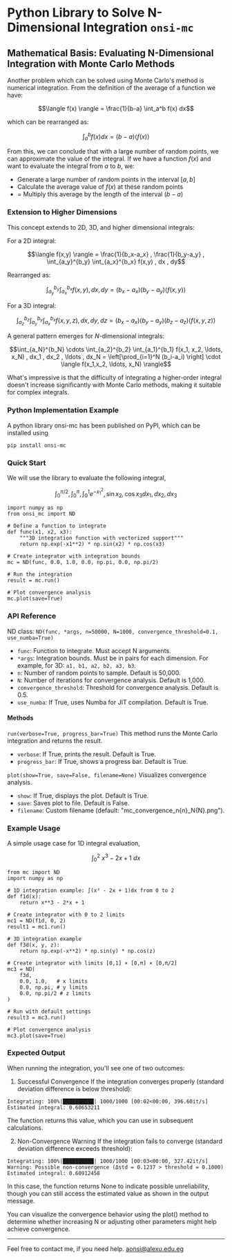 # Python Library to Solve N-Dimensional Integration ``onsi-mc``

## Mathematical Basis: Evaluating N-Dimensional Integration with Monte Carlo Methods

Another problem which can be solved using Monte Carlo's method is numerical integration. From the definition of the average of a function we have:

$$\langle f(x) \rangle = \frac{1}{b-a} \int_a^b f(x) dx$$

which can be rearranged as:

$$\int_a^b f(x) dx = (b-a) \langle f(x) \rangle$$

From this, we can conclude that with a large number of random points, we can approximate the value of the integral. If we have a function $f(x)$ and want to evaluate the integral from $a$ to $b$, we:

- Generate a large number of random points in the interval $[a,b]$ 
- Calculate the average value of $f(x)$ at these random points
- = Multiply this average by the length of the interval $(b-a)$

### Extension to Higher Dimensions 

This concept extends to 2D, 3D, and higher dimensional integrals:

For a 2D integral:

$$\langle f(x,y) \rangle = \frac{1}{b_x-a_x} , \frac{1}{b_y-a_y} , \int_{a_y}^{b_y} \int_{a_x}^{b_x} f(x,y) , dx , dy$$

Rearranged as:

$$\int_{a_y}^{b_y} \int_{a_x}^{b_x} f(x,y) , dx , dy = (b_x-a_x)(b_y-a_y) \langle f(x,y) \rangle$$

For a 3D integral:

$$\int_{a_z}^{b_z} \int_{a_y}^{b_y} \int_{a_x}^{b_x} f(x,y,z) , dx , dy , dz = (b_x-a_x)(b_y-a_y)(b_z-a_z) \langle f(x,y,z) \rangle$$

A general pattern emerges for $N$-dimensional integrals:

$$\int_{a_N}^{b_N} \cdots \int_{a_2}^{b_2} \int_{a_1}^{b_1} f(x_1, x_2, \ldots, x_N) , dx_1 , dx_2 , \ldots , dx_N = \left[\prod_{i=1}^N (b_i-a_i) \right] \cdot \langle f(x_1,x_2, \ldots, x_N) \rangle$$

What's impressive is that the difficulty of integrating a higher-order integral doesn't increase significantly with Monte Carlo methods, making it suitable for complex integrals.

### Python Implementation Example
A python library onsi-mc has been published on PyPI, which can be installed using 
```
pip install onsi-mc
```

### Quick Start

We will use the library to evaluate the following integral,

$$\int_0^{\pi/2} , \int_0^{\pi} , \int_0^1 e^{-x_1^2} , \sin{x_2} , \cos{x_3} d x_1 , d x_2 , d x_3$$

```
import numpy as np
from onsi_mc import ND

# Define a function to integrate
def func(x1, x2, x3):
    """3D integration function with vectorized support"""
    return np.exp(-x1**2) * np.sin(x2) * np.cos(x3)

# Create integrator with integration bounds
mc = ND(func, 0.0, 1.0, 0.0, np.pi, 0.0, np.pi/2)

# Run the integration
result = mc.run()

# Plot convergence analysis
mc.plot(save=True)
```
### API Reference
ND class: `ND(func, *args, n=50000, N=1000, convergence_threshold=0.1, use_numba=True)`
- `func`: Function to integrate. Must accept N arguments.
- `*args`: Integration bounds. Must be in pairs for each dimension. For example, for 3D: `a1, b1, a2, b2, a3, b3`.
- `n`: Number of random points to sample. Default is 50,000.
- `N`: Number of iterations for convergence analysis. Default is 1,000.
- `convergence_threshold`: Threshold for convergence analysis. Default is 0.5.
- `use_numba`: If True, uses Numba for JIT compilation. Default is True.

#### Methods
`run(verbose=True, progress_bar=True)`
This method runs the Monte Carlo integration and returns the result.
- `verbose`: If True, prints the result. Default is True.
- `progress_bar`: If True, shows a progress bar. Default is True.

`plot(show=True, save=False, filename=None)`
Visualizes convergence analysis.
- `show`: If True, displays the plot. Default is True.
- `save`: Saves plot to file. Default is False.
- `filename`:  Custom filename (default: "mc_convergence_n{n}_N{N}.png").


### Example Usage
A simple usage case for 1D integral evaluation, 

$$\int_0^2 ~ x^3 - 2 x + 1 ~ dx$$

```
from mc import ND
import numpy as np

# 1D integration example: ∫(x³ - 2x + 1)dx from 0 to 2
def f1d(x):
    return x**3 - 2*x + 1

# Create integrator with 0 to 2 limits
mc1 = ND(f1d, 0, 2)
result1 = mc1.run()

# 3D integration example
def f3d(x, y, z):
    return np.exp(-x**2) * np.sin(y) * np.cos(z)

# Create integrator with limits [0,1] × [0,π] × [0,π/2]
mc3 = ND(
    f3d, 
    0.0, 1.0,   # x limits
    0.0, np.pi, # y limits
    0.0, np.pi/2 # z limits
)

# Run with default settings
result3 = mc3.run()

# Plot convergence analysis
mc3.plot(save=True)
```

### Expected Output
When running the integration, you'll see one of two outcomes:
1. Successful Convergence
If the integration converges properly (standard deviation difference is below threshold):
```
Integrating: 100%|██████████| 1000/1000 [00:02<00:00, 396.60it/s]
Estimated integral: 0.60653211
```
The function returns this value, which you can use in subsequent calculations.

2. Non-Convergence Warning
If the integration fails to converge (standard deviation difference exceeds threshold):
```
Integrating: 100%|██████████| 1000/1000 [00:03<00:00, 327.42it/s]
Warning: Possible non-convergence (Δstd = 0.1237 > threshold = 0.1000)
Estimated integral: 0.60912458
```

In this case, the function returns None to indicate possible unreliability, though you can still access the estimated value as shown in the output message.

You can visualize the convergence behavior using the plot() method to determine whether increasing N or adjusting other parameters might help achieve convergence.

___________

Feel free to contact me, if you need help. 
aonsi@alexu.edu.eg
